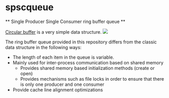 # spscqueue
** Single Producer Single Consumer ring buffer queue **

[Circular buffer](https://en.wikipedia.org/wiki/Circular_buffer)  is a very simple data structure.
![](https://upload.wikimedia.org/wikipedia/commons/thumb/f/fd/Circular_Buffer_Animation.gif/400px-Circular_Buffer_Animation.gif)

The ring buffer queue provided in this repository differs from the classic data structure in the following ways:
* The length of each item in the queue is variable.
* Mainly used for inter-process communication based on shared memory
  * Provides shared memory based initialization methods (create or open)
  * Provides mechanisms such as file locks in order to ensure that there is only one producer and one consumer
* Provide cache line alignment optimizations
